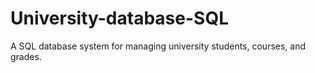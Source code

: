 # University-database-SQL
A SQL database system for managing university students, courses, and grades.
